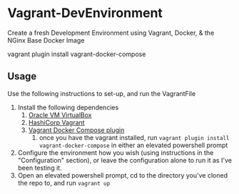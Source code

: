 # Vagrant-DevEnvironment
Create a fresh Development Environment using Vagrant, Docker, & the NGinx Base Docker Image

vagrant plugin install vagrant-docker-compose

## Usage
Use the following instructions to set-up, and run the VagrantFile

1. Install the following dependencies
    1. [Oracle VM VirtualBox](https://www.virtualbox.org/)
    1. [HashiCorp Vagrant](https://www.vagrantup.com/)
    1. [Vagrant Docker Compose plugin](https://github.com/leighmcculloch/vagrant-docker-compose)
        1. once you have the vagrant installed, run `vagrant plugin install vagrant-docker-compose` in either an elevated powershell prompt
1. Configure the environment how you wish (using instructions in the "Configuration" section), or leave the configuration alone to run it as I've been testing it.
1. Open an elevated powershell prompt, cd to the directory you've cloned the repo to, and run `vagrant up`
